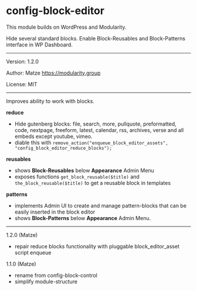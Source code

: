 # config-block-editor

This module builds on WordPress and Modularity.

Hide several standard blocks. Enable Block-Reusables and Block-Patterns interface in WP Dashboard. 

---

Version: 1.2.0

Author: Matze https://modularity.group

License: MIT

---

Improves ability to work with blocks.

**reduce**
- Hide gutenberg blocks: file, search, more, pullquote, preformatted, code, nextpage, freeform, latest, calendar, rss, archives, verse and all embeds except youtube, vimeo.
- diable this with `remove_action("enqueue_block_editor_assets", "config_block_editor_reduce_blocks");`

**reusables**
- shows **Block-Reusables** below **Appearance** Admin Menu
- exposes functions `get_block_reusable($title)` and `the_block_reusable($title)` to get a reusable block in templates

**patterns**
- implements Admin UI to create and manage pattern-blocks that can be easily inserted in the block editor
- shows **Block-Patterns** below **Appearance** Admin Menu.

---

1.2.0 (Matze)
- repair reduce blocks functionality with pluggable block_editor_asset script enqueue 

1.1.0 (Matze)
- rename from config-block-control
- simplify module-structure
